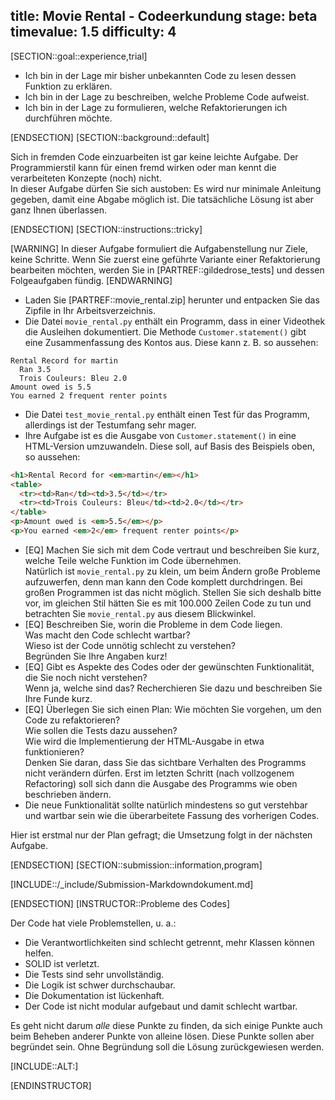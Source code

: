 title: Movie Rental - Codeerkundung
stage: beta
timevalue: 1.5
difficulty: 4
---

[SECTION::goal::experience,trial]

- Ich bin in der Lage mir bisher unbekannten Code zu lesen dessen Funktion zu erklären.
- Ich bin in der Lage zu beschreiben, welche Probleme Code aufweist.
- Ich bin in der Lage zu formulieren, welche Refaktorierungen ich durchführen möchte.

[ENDSECTION]
[SECTION::background::default]

Sich in fremden Code einzuarbeiten ist gar keine leichte Aufgabe. 
Der Programmierstil kann für einen fremd wirken oder man kennt die verarbeiteten Konzepte (noch) 
nicht.  
In dieser Aufgabe dürfen Sie sich austoben: Es wird nur minimale Anleitung gegeben, damit eine 
Abgabe möglich ist. 
Die tatsächliche Lösung ist aber ganz Ihnen überlassen.

[ENDSECTION]
[SECTION::instructions::tricky]

[WARNING]
In dieser Aufgabe formuliert die Aufgabenstellung nur Ziele, keine Schritte.
Wenn Sie zuerst eine geführte Variante einer Refaktorierung bearbeiten möchten, werden Sie in 
[PARTREF::gildedrose_tests] und dessen Folgeaufgaben fündig.
[ENDWARNING]


- Laden Sie [PARTREF::movie_rental.zip] herunter und entpacken Sie das Zipfile in Ihr 
  Arbeitsverzeichnis.
- Die Datei `movie_rental.py` enthält ein Programm, dass in einer Videothek die Ausleihen 
  dokumentiert.
  Die Methode `Customer.statement()` gibt eine Zusammenfassung des Kontos aus. 
  Diese kann z. B. so aussehen:

```console
Rental Record for martin
  Ran 3.5
  Trois Couleurs: Bleu 2.0
Amount owed is 5.5
You earned 2 frequent renter points
```

- Die Datei `test_movie_rental.py` enthält einen Test für das Programm, allerdings ist der 
  Testumfang sehr mager.
- Ihre Aufgabe ist es die Ausgabe von `Customer.statement()` in eine HTML-Version umzuwandeln.
  Diese soll, auf Basis des Beispiels oben, so aussehen:

```html
<h1>Rental Record for <em>martin</em></h1>
<table>
  <tr><td>Ran</td><td>3.5</td></tr>
  <tr><td>Trois Couleurs: Bleu</td><td>2.0</td></tr>
</table>
<p>Amount owed is <em>5.5</em></p>
<p>You earned <em>2</em> frequent renter points</p>
```


- [EQ] Machen Sie sich mit dem Code vertraut und beschreiben Sie kurz, welche Teile welche Funktion 
  im Code übernehmen.  
  Natürlich ist `movie_rental.py` zu klein, um beim Ändern große Probleme aufzuwerfen, denn man kann
  den Code komplett durchdringen. Bei großen Programmen ist das nicht möglich.
  Stellen Sie sich deshalb bitte vor, im gleichen Stil hätten Sie es mit 100.000 Zeilen Code zu tun
  und betrachten Sie `movie_rental.py` aus diesem Blickwinkel.
- [EQ] Beschreiben Sie, worin die Probleme in dem Code liegen.  
  Was macht den Code schlecht wartbar?  
  Wieso ist der Code unnötig schlecht zu verstehen?  
  Begründen Sie Ihre Angaben kurz!
- [EQ] Gibt es Aspekte des Codes oder der gewünschten Funktionalität, die Sie noch nicht 
  verstehen?  
  Wenn ja, welche sind das? Recherchieren Sie dazu und beschreiben Sie Ihre Funde kurz.
- [EQ] Überlegen Sie sich einen Plan: Wie möchten Sie vorgehen, um den Code zu refaktorieren?  
  Wie sollen die Tests dazu aussehen?  
  Wie wird die Implementierung der HTML-Ausgabe in etwa funktionieren?  
  Denken Sie daran, dass Sie das sichtbare Verhalten des Programms nicht verändern 
  dürfen.
  Erst im letzten Schritt (nach vollzogenem Refactoring) soll sich dann die Ausgabe des Programms
  wie oben beschrieben ändern.
- Die neue Funktionalität sollte natürlich mindestens so gut verstehbar und wartbar sein
  wie die überarbeitete Fassung des vorherigen Codes.

Hier ist erstmal nur der Plan gefragt; die Umsetzung folgt in der nächsten Aufgabe.

[ENDSECTION]
[SECTION::submission::information,program]

[INCLUDE::/_include/Submission-Markdowndokument.md]

[ENDSECTION]
[INSTRUCTOR::Probleme des Codes]

Der Code hat viele Problemstellen, u. a.:

- Die Verantwortlichkeiten sind schlecht getrennt, mehr Klassen können helfen.
- SOLID ist verletzt.
- Die Tests sind sehr unvollständig.
- Die Logik ist schwer durchschaubar.
- Die Dokumentation ist lückenhaft.
- Der Code ist nicht modular aufgebaut und damit schlecht wartbar.

Es geht nicht darum _alle_ diese Punkte zu finden, da sich einige Punkte auch beim Beheben 
anderer Punkte von alleine lösen. 
Diese Punkte sollen aber begründet sein. Ohne Begründung soll die Lösung zurückgewiesen werden.

[INCLUDE::ALT:]

[ENDINSTRUCTOR]
